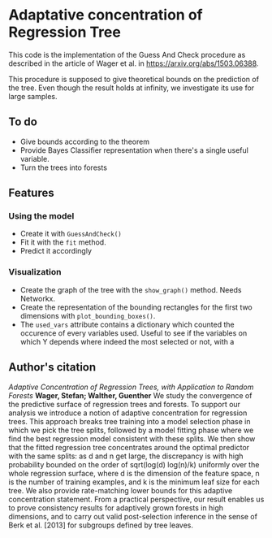 # Adaptative concentration of Regression Tree

This code is the implementation of the Guess And Check procedure as described in the article of Wager et al. in https://arxiv.org/abs/1503.06388.

This procedure is supposed to give theoretical bounds on the prediction of the tree. Even though the result holds at infinity,
we investigate its use for large samples. 

## To do

* Give bounds according to the theorem 
* Provide Bayes Classifier representation when there's a single useful variable.
* Turn the trees into forests

## Features 

### Using the model 

* Create it with `GuessAndCheck()`
* Fit it with the `fit` method.
* Predict it accordingly

### Visualization 

* Create the graph of the tree with the `show_graph()` method. Needs Networkx.
* Create the representation of the bounding rectangles for the first two dimensions with 
`plot_bounding_boxes()`.
* The `used_vars` attribute contains a dictionary which counted the occurence of every variables used. 
Useful to see if the variables on which Y depends where indeed the most selected or not, with a 

## Author's citation

*Adaptive Concentration of Regression Trees, with Application to Random Forests*
**Wager, Stefan; Walther, Guenther**
We study the convergence of the predictive surface of regression trees and forests. To support our analysis we introduce a notion of adaptive concentration for regression trees. This approach breaks tree training into a model selection phase in which we pick the tree splits, followed by a model fitting phase where we find the best regression model consistent with these splits. We then show that the fitted regression tree concentrates around the optimal predictor with the same splits: as d and n get large, the discrepancy is with high probability bounded on the order of sqrt(log(d) log(n)/k) uniformly over the whole regression surface, where d is the dimension of the feature space, n is the number of training examples, and k is the minimum leaf size for each tree. We also provide rate-matching lower bounds for this adaptive concentration statement. From a practical perspective, our result enables us to prove consistency results for adaptively grown forests in high dimensions, and to carry out valid post-selection inference in the sense of Berk et al. [2013] for subgroups defined by tree leaves.

